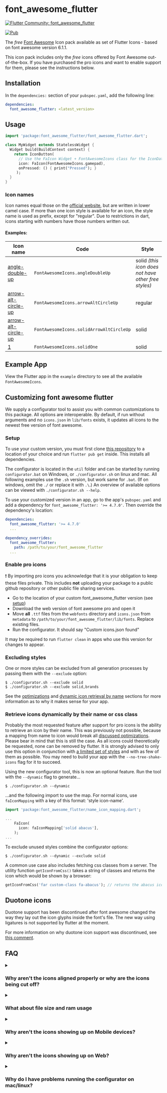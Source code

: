 # font_awesome_flutter 

[![Flutter Community: font_awesome_flutter](https://fluttercommunity.dev/_github/header/font_awesome_flutter)](https://github.com/fluttercommunity/community)

[![Pub](https://img.shields.io/pub/v/font_awesome_flutter.svg)](https://pub.dartlang.org/packages/font_awesome_flutter)

The *free* [Font Awesome](https://fontawesome.com/icons) Icon pack available as set of Flutter Icons - based on font awesome version 6.1.1.

This icon pack includes only the *free* icons offered by Font Awesome out-of-the-box.
If you have purchased the pro icons and want to enable support for them, please see the instructions below.

## Installation

In the `dependencies:` section of your `pubspec.yaml`, add the following line:

```yaml
dependencies:
  font_awesome_flutter: <latest_version>
```

## Usage

```dart
import 'package:font_awesome_flutter/font_awesome_flutter.dart';

class MyWidget extends StatelessWidget {
  Widget build(BuildContext context) {
    return IconButton(
      // Use the FaIcon Widget + FontAwesomeIcons class for the IconData
      icon: FaIcon(FontAwesomeIcons.gamepad), 
      onPressed: () { print("Pressed"); }
     );
  }
}
```

### Icon names

Icon names equal those on the [official website](https://fontawesome.com/icons), but are written in lower camel case. If more than one icon style is available for an icon, the style name is used as prefix, except for "regular".
Due to restrictions in dart, icons starting with numbers have those numbers written out.

#### Examples:
Icon name | Code | Style
--- | --- | ---
[angle-double-up](https://fontawesome.com/icons/angle-double-up?style=solid) | `FontAwesomeIcons.angleDoubleUp` | solid _(this icon does not have other free styles)_
[arrow-alt-circle-up](https://fontawesome.com/icons/arrow-alt-circle-up?style=regular) | `FontAwesomeIcons.arrowAltCircleUp` | regular
[arrow-alt-circle-up](https://fontawesome.com/icons/arrow-alt-circle-up?style=solid) |  `FontAwesomeIcons.solidArrowAltCircleUp` | solid
[1](https://fontawesome.com/icons/1?style=solid) | `FontAwesomeIcons.solidOne` | solid

## Example App

View the Flutter app in the `example` directory to see all the available `FontAwesomeIcons`.

## Customizing font awesome flutter

We supply a configurator tool to assist you with common customizations to this package.
All options are interoperable.
By default, if run without arguments and no `icons.json` in `lib/fonts` exists, it updates all icons to the
newest free version of font awesome.

### Setup
To use your custom version, you must first clone [this repository](https://github.com/fluttercommunity/font_awesome_flutter.git)
to a location of your choice and run `flutter pub get` inside. This installs all dependencies.

The configurator is located in the `util` folder and can be started by running `configurator.bat` on Windows, or 
`./configurator.sh` on linux and mac. All following examples use the `.sh` version, but work same for `.bat`.
(If on windows, omit the `./` or replace it with `.\`.)
An overview of available options can be viewed with `./configurator.sh --help`.

To use your customized version in an app, go to the app's `pubspec.yaml` and add a dependency for
`font_awesome_flutter: '>= 4.7.0'`. Then override the dependency's location:
```yaml
dependencies:
  font_awesome_flutter: '>= 4.7.0'
  ...
  
dependency_overrides:
  font_awesome_flutter:
    path: /path/to/your/font_awesome_flutter
  ...
```

### Enable pro icons
:exclamation: By importing pro icons you acknowledge that it is your obligation
to keep these files private. This includes **not** uploading your package to
a public github repository or other public file sharing services.

* Go to the location of your custom font_awesome_flutter version (see [setup](#setup))
* Download the web version of font awesome pro and open it
* Move **all** `.ttf` files from the `webfonts` directory and `icons.json` from `metadata` to
  `/path/to/your/font_awesome_flutter/lib/fonts`. Replace existing files.
* Run the configurator. It should say "Custom icons.json found"

It may be required to run `flutter clean` in apps who use this version for changes to appear.

### Excluding styles
One or more styles can be excluded from all generation processes by passing them with the `--exclude` option:
```
$ ./configurator.sh --exclude solid
$ ./configurator.sh --exclude solid,brands
```

See the [optimizations](#what-about-file-size-and-ram-usage) and [dynamic icon retrieval by name](#retrieve-icons-dynamically-by-their-name-or-css-class)
sections for more information as to why it makes sense for your app.

### Retrieve icons dynamically by their name or css class
Probably the most requested feature after support for pro icons is the ability to retrieve an icon by their name.
This was previously not possible, because a mapping from name to icon would break all
[discussed optimizations](#what-about-file-size-and-ram-usage). Please bear in mind that this is still the case.
As all icons could theoretically be requested, none can be removed by flutter. It is strongly advised to only use this
option in conjunction with [a limited set of styles](#excluding-styles) and with as few of them as possible. You may
need to build your app with the `--no-tree-shake-icons` flag for it to succeed.

Using the new configurator tool, this is now an optional feature. Run the tool with the `--dynamic` flag to generate...
```
$ ./configurator.sh --dynamic
```
...and the following import to use the map. For normal icons, use `faIconMapping` with a key of this format:
'style icon-name'.
```dart
import 'package:font_awesome_flutter/name_icon_mapping.dart';

...
    FaIcon(
      icon: faIconMapping['solid abacus'],
    );
...
```

To exclude unused styles combine the configurator options:
```
$ ./configurator.sh --dynamic --exclude solid
```


A common use case also includes fetching css classes from a server. The utility function `getIconFromCss()` takes a
string of classes and returns the icon which would be shown by a browser:
```dart
getIconFromCss('far custom-class fa-abacus'); // returns the abacus icon in regular style. custom-class is ignored
```

## Duotone icons

Duotone support has been discontinued after font awesome changed the way they lay out the icon glyphs inside the font's
file. The new way using ligatures is not supported by flutter at the moment.

For more information on why duotone icon support was discontinued, see
[this comment](https://github.com/fluttercommunity/font_awesome_flutter/issues/192#issuecomment-1073003668).

## FAQ

<details>
  <summary><h3>Why aren't the icons aligned properly or why are the icons being cut off?</h3></summary>
  Please use the `FaIcon` widget provided by the library instead of the `Icon`
  widget provided by Flutter. The `Icon` widget assumes all icons are square, but
  many Font Awesome Icons are not.
</details>

<details>
  <summary><h3>What about file size and ram usage</h3></summary>
  This package has been written in a way so that it only uses the minimum amount of resources required.

  All links (eg. `FontAwesomeIcons.abacus`) to unused icons will be removed automatically, which means only required icon
  definitions are loaded into ram.

  Flutter 1.22 added icon tree shaking. This means unused icon "images" will be removed as well. However, this only
  applies to styles of which at least one icon has been used. Assuming only icons of style "regular" are being used,
  "regular" will be minified to only include the used icons and "solid" and "brands" will stay in their raw, complete
  form. This issue is being [tracked over in the flutter repository](https://github.com/flutter/flutter/issues/64106).

  However, using the configurator, you can easily exclude styles from the package. For more information, see
  [customizing font awesome flutter](#customizing-font-awesome-flutter)
</details>

<details>
  <summary><h3>Why aren't the icons showing up on Mobile devices?</h3></summary>
  If you're not seeing any icons at all, sometimes it means that Flutter has a cached version of the app on device and
  hasn't pushed the new fonts. I've run into that as well a few times...

  Please try:

  1. Stopping the app
  2. Running `flutter clean` in your app directory
  3. Deleting the app from your simulator / emulator / device
  4. Rebuild & Deploy the app.
</details>

<details>
  <summary><h3>Why aren't the icons showing up on Web?</h3></summary>
  Most likely, the fonts were not correctly added to the `FontManifest.json`.
  Note: older versions of Flutter did not properly package non-Material fonts
  in the `FontManifest.json` during the build step, but that issue has been
  resolved and this shouldn't be much of a problem these days.

  Please ensure you are using `Flutter 1.14.6 beta` or newer! 
</details>

<details>
  <summary><h3>Why do I have problems running the configurator on mac/linux?</h3></summary>
  This is most probably due to missing file permissions. Downloaded scripts cannot be executed by default.
  
  Either give the execute permission to `util/configurator.sh` with `$ chmod +x configurator.sh` or run the commands by prepending an `sh`:
  
  `$ sh ./configurator.sh`
</details>
